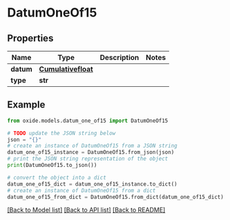 # DatumOneOf15


## Properties

Name | Type | Description | Notes
------------ | ------------- | ------------- | -------------
**datum** | [**Cumulativefloat**](Cumulativefloat.md) |  | 
**type** | **str** |  | 

## Example

```python
from oxide.models.datum_one_of15 import DatumOneOf15

# TODO update the JSON string below
json = "{}"
# create an instance of DatumOneOf15 from a JSON string
datum_one_of15_instance = DatumOneOf15.from_json(json)
# print the JSON string representation of the object
print(DatumOneOf15.to_json())

# convert the object into a dict
datum_one_of15_dict = datum_one_of15_instance.to_dict()
# create an instance of DatumOneOf15 from a dict
datum_one_of15_from_dict = DatumOneOf15.from_dict(datum_one_of15_dict)
```
[[Back to Model list]](../README.md#documentation-for-models) [[Back to API list]](../README.md#documentation-for-api-endpoints) [[Back to README]](../README.md)


